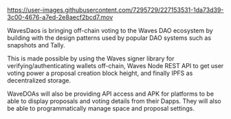 https://user-images.githubusercontent.com/7295729/227153531-1da73d39-3c00-4676-a7ed-2e8aecf2bcd7.mov

WavesDaos is bringing off-chain voting to the Waves DAO ecosystem by building with the design patterns used by popular DAO systems such as snapshots and Tally.

This is made possible by using the Waves signer library for verifying/authenticating wallets off-chain, Waves Node REST API to get user voting power a proposal creation block height, and finally IPFS as decentralized storage.

WaveDOAs will also be providing API access and APK for platforms to be able to display proposals and voting details from their Dapps. They will also be able to programmatically manage space and proposal settings.

